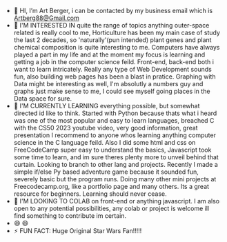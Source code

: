 - 👋 HI, I’m Art Berger, i can be contacted by my business email which is Artberg88@Gmail.com
- 👀 I'M INTERESTED IN quite the range of topics anything outer-space related is really cool to me, Horticulture has been my main case of study the last 2 decades, so 'naturally'(pun intended) plant genes and plant chemical composition is quite interesting to me. Computers have always played a part in my life and at the moment my focus is learning and getting a job in the computer science feild. Front-end, back-end both i want to learn intricately. Really any type of Web Development sounds fun, also building web pages has been a blast in pratice. Graphing with Data might be interesting as well, I'm absolutly a numbers guy and graphs just make sense to me, I could see myself going places in the Data space for sure.
- 🌱 I'M CURRENTLY LEARNING everything possible, but somewhat directed id like to think. Started with Python because thats what i heard was one of the most popular and easy to learn languages, breached C with the CS50 2023 youtube video, very good information, great presentation I recommend to anyone whos learning anything computer science in the C language  feild. Also I did some html and css on FreeCodeCamp super easy to understand the basics, Javascript took some time to learn, and im sure theres plenty more to unveil behind that curtain. Looking to branch to other lang and projects. Recently I made a simple if/else Py based adventure game because it sounded fun, severely basic but the program runs. Doing many other mini projects at Freecodecamp.org, like a portfolio page and many others. Its a great resource for beginners. Learning should never cease.
- 💞️ I'M LOOKING TO COLAB on front-end or anything javascript. I am also open to any potential possibilities, any colab or project is welcome ill find something to contribute im certain.
- 😄 😄
- ⚡ FUN FACT: Huge Original Star Wars Fan!!!!!

<!---
ArtBerger88/ArtBerger88 is a ✨ special ✨ repository because its `README.md` (this file) appears on your GitHub profile.
You can click the Preview link to take a look at your changes.
--->
